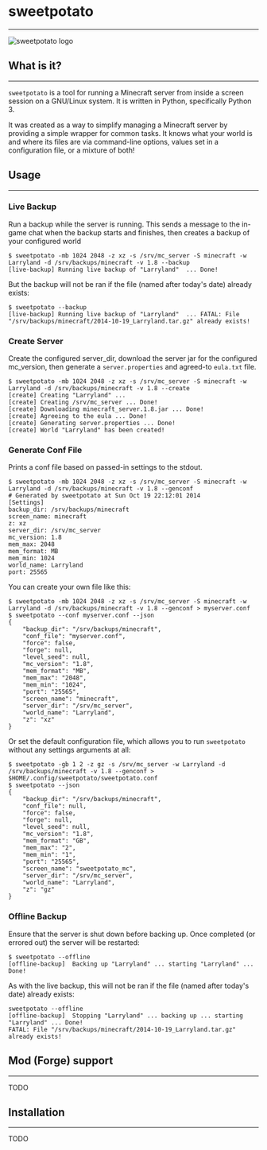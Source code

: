# sweetpotato
-------------

![sweetpotato logo](http://static.blackholegate.net/i/cyark.jpeg)

## What is it?
----

`sweetpotato` is a tool for running a Minecraft server from inside a screen session on a GNU/Linux system. It is written in Python, specifically Python 3.

It was created as a way to simplify managing a Minecraft server by providing a simple wrapper for common tasks. It knows what your world is and where its files are via command-line options, values set in a configuration file, or a mixture of both!

## Usage
----

### Live Backup

Run a backup while the server is running. This sends a message to the in-game chat when the backup starts and finishes, then creates a backup of your configured world

    $ sweetpotato -mb 1024 2048 -z xz -s /srv/mc_server -S minecraft -w Larryland -d /srv/backups/minecraft -v 1.8 --backup
    [live-backup] Running live backup of "Larryland"  ... Done!

But the backup will not be ran if the file (named after today's date) already exists:

    $ sweetpotato --backup
    [live-backup] Running live backup of "Larryland"  ... FATAL: File "/srv/backups/minecraft/2014-10-19_Larryland.tar.gz" already exists!

### Create Server

Create the configured server_dir, download the server jar for the configured mc_version, then generate a `server.properties` and agreed-to `eula.txt` file.

    $ sweetpotato -mb 1024 2048 -z xz -s /srv/mc_server -S minecraft -w Larryland -d /srv/backups/minecraft -v 1.8 --create
    [create] Creating "Larryland" ...
    [create] Creating /srv/mc_server ... Done!
    [create] Downloading minecraft_server.1.8.jar ... Done!
    [create] Agreeing to the eula ... Done!
    [create] Generating server.properties ... Done!
    [create] World "Larryland" has been created!

### Generate Conf File

Prints a conf file based on passed-in settings to the stdout.

    $ sweetpotato -mb 1024 2048 -z xz -s /srv/mc_server -S minecraft -w Larryland -d /srv/backups/minecraft -v 1.8 --genconf
    # Generated by sweetpotato at Sun Oct 19 22:12:01 2014
    [Settings]
    backup_dir: /srv/backups/minecraft
    screen_name: minecraft
    z: xz
    server_dir: /srv/mc_server
    mc_version: 1.8
    mem_max: 2048
    mem_format: MB
    mem_min: 1024
    world_name: Larryland
    port: 25565

You can create your own file like this:

    $ sweetpotato -mb 1024 2048 -z xz -s /srv/mc_server -S minecraft -w Larryland -d /srv/backups/minecraft -v 1.8 --genconf > myserver.conf
    $ sweetpotato --conf myserver.conf --json
    {
        "backup_dir": "/srv/backups/minecraft",
        "conf_file": "myserver.conf",
        "force": false,
        "forge": null,
        "level_seed": null,
        "mc_version": "1.8",
        "mem_format": "MB",
        "mem_max": "2048",
        "mem_min": "1024",
        "port": "25565",
        "screen_name": "minecraft",
        "server_dir": "/srv/mc_server",
        "world_name": "Larryland",
        "z": "xz"
    }

Or set the default configuration file, which allows you to run `sweetpotato` without any settings arguments at all:

    $ sweetpotato -gb 1 2 -z gz -s /srv/mc_server -w Larryland -d /srv/backups/minecraft -v 1.8 --genconf > $HOME/.config/sweetpotato/sweetpotato.conf
    $ sweetpotato --json
    {
        "backup_dir": "/srv/backups/minecraft",
        "conf_file": null,
        "force": false,
        "forge": null,
        "level_seed": null,
        "mc_version": "1.8",
        "mem_format": "GB",
        "mem_max": "2",
        "mem_min": "1",
        "port": "25565",
        "screen_name": "sweetpotato_mc",
        "server_dir": "/srv/mc_server",
        "world_name": "Larryland",
        "z": "gz"
    }

### Offline Backup

Ensure that the server is shut down before backing up. Once completed (or errored out) the server will be restarted:

    $ sweetpotato --offline
    [offline-backup]  Backing up "Larryland" ... starting "Larryland" ... Done!

As with the live backup, this will not be ran if the file (named after today's date) already exists:

    sweetpotato --offline
    [offline-backup]  Stopping "Larryland" ... backing up ... starting "Larryland" ... Done!
    FATAL: File "/srv/backups/minecraft/2014-10-19_Larryland.tar.gz" already exists!

## Mod (Forge) support
----

TODO

## Installation
----

TODO

